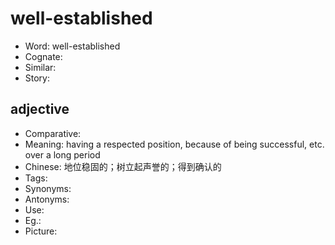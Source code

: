 # well-established

- Word: well-established
- Cognate: 
- Similar: 
- Story: 

## adjective

- Comparative: 
- Meaning: having a respected position, because of being successful, etc. over a long period
- Chinese: 地位稳固的；树立起声誉的；得到确认的
- Tags: 
- Synonyms: 
- Antonyms: 
- Use: 
- Eg.: 
- Picture: 


